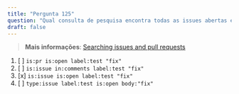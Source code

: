 ```yaml
---
title: "Pergunta 125"  
question: "Qual consulta de pesquisa encontra todas as issues abertas etiquetadas como `test` que mencionam 'fix' em seu texto de descrição?"  
draft: false  
---
```


> **Mais informações**: [Searching issues and pull requests](https://docs.github.com/en/search-github/searching-on-github/searching-issues-and-pull-requests)

1. [ ] `is:pr is:open label:test "fix"`  
1. [ ] `is:issue in:comments label:test "fix"`  
1. [x] `is:issue is:open label:test "fix"`  
1. [ ] `type:issue label:test is:open body:"fix"`
